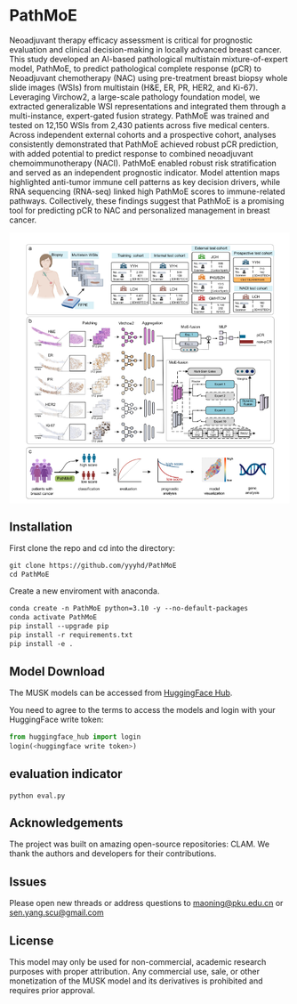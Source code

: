 # PathMoE

Neoadjuvant therapy efficacy assessment is critical for prognostic evaluation and clinical decision-making in locally advanced breast cancer. This study developed an AI-based pathological multistain mixture-of-expert model, PathMoE, to predict pathological complete response (pCR) to Neoadjuvant chemotherapy (NAC) using pre-treatment breast biopsy whole slide images (WSIs) from multistain (H\&E, ER, PR, HER2, and Ki-67). Leveraging Virchow2, a large-scale pathology foundation model, we extracted generalizable WSI representations and integrated them through a multi-instance, expert-gated fusion strategy. PathMoE was trained and tested on 12,150 WSIs from 2,430 patients across five medical centers. Across independent external cohorts and a prospective cohort, analyses consistently demonstrated that PathMoE achieved robust pCR prediction, with added potential to predict response to combined neoadjuvant chemoimmunotherapy (NACI). PathMoE enabled robust risk stratification and served as an independent prognostic indicator. Model attention maps highlighted anti-tumor immune cell patterns as key decision drivers, while RNA sequencing (RNA-seq) linked high PathMoE scores to immune-related pathways. Collectively, these findings suggest that PathMoE is a promising tool for predicting pCR to NAC  and personalized management in breast cancer. 

<img src="main.png" width="800px" align="center" />

## Installation

First clone the repo and cd into the directory:
```shell
git clone https://github.com/yyyhd/PathMoE
cd PathMoE
```

Create a new enviroment with anaconda.
```shell
conda create -n PathMoE python=3.10 -y --no-default-packages
conda activate PathMoE
pip install --upgrade pip
pip install -r requirements.txt
pip install -e .
```
## Model Download

The MUSK models can be accessed from [HuggingFace Hub](https://huggingface.co/xiangjx/musk).

You need to agree to the terms to access the models and login with your HuggingFace write token:
```python
from huggingface_hub import login
login(<huggingface write token>)
```


## evaluation indicator
```
python eval.py
```

## Acknowledgements
The project was built on amazing open-source repositories: CLAM. We thank the authors and developers for their contributions.


## Issues
Please open new threads or address questions to maoning@pku.edu.cn or sen.yang.scu@gmail.com

## License
This model may only be used for non-commercial, academic research purposes with proper attribution. Any commercial use, sale, or other monetization of the MUSK model and its derivatives is prohibited and requires prior approval.
